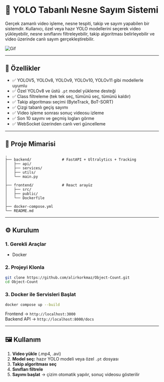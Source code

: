 
# 🧠 YOLO Tabanlı Nesne Sayım Sistemi

Gerçek zamanlı video işleme, nesne tespiti, takip ve sayım yapabilen bir sistemdir. Kullanıcı, özel veya hazır YOLO modellerini seçerek video yükleyebilir, nesne sınıflarını filtreleyebilir, takip algoritması belirleyebilir ve video üzerinde canlı sayım gerçekleştirebilir.

![Gif](./assets/video.gif)

---

## 🚀 Özellikler

- ✅ YOLOV5, YOLOv8, YOLOv9, YOLOv10, YOLOv11 gibi modellerle uyumlu
- ✅ Özel YOLOv8 ve üstü `.pt` model yükleme desteği
- ✅ Class filtreleme (tek tek seç, tümünü seç, tümünü kaldır)
- ✅ Takip algoritması seçimi (ByteTrack, BoT-SORT)
- ✅ Çizgi tabanlı geçiş sayımı
- ✅ Video işleme sonrası sonuç videosu izleme
- ✅ Son 10 sayımı ve geçmiş logları görme
- ✅ WebSocket üzerinden canlı veri güncelleme

---

## 🧱 Proje Mimarisi

```
.
├── backend/              # FastAPI + Ultralytics + Tracking
│   ├── api/
│   ├── services/
│   ├── utils/
│   └── main.py
│
├── frontend/             # React arayüz
│   ├── src/
│   ├── public/
│   └── Dockerfile
│
├── docker-compose.yml    
└── README.md            
```

---

## ⚙️ Kurulum

### 1. Gerekli Araçlar

- Docker

### 2. Projeyi Klonla

```bash
git clone https://github.com/alirkorkmaz/Object-Count.git
cd Object-Count
```

### 3. Docker ile Servisleri Başlat

```bash
docker compose up --build
```

Frontend → `http://localhost:3000`  
Backend API → `http://localhost:8000/docs`

---

## 🖼️ Kullanım

1. **Video yükle** (.mp4, .avi)
2. **Model seç:** hazır YOLO modeli veya özel `.pt` dosyası
3. **Takip algoritması seç**
4. **Sınıfları filtrele**
5. **Sayımı başlat** → çizim otomatik yapılır, sonuç videosu gösterilir

